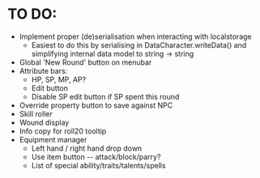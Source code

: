# TO DO:
- Implement proper (de)serialisation when interacting with localstorage
    - Easiest to do this by serialising in DataCharacter.writeData() and simplifying internal data model to string -> string
- Global 'New Round' button on menubar
- Attribute bars:
    - HP, SP, MP, AP?
    - Edit button
    - Disable SP edit button if SP spent this round
- Override property button to save against NPC
- Skill roller
- Wound display
- Info copy for roll20 tooltip
- Equipment manager
    - Left hand / right hand drop down
    - Use item button -- attack/block/parry?
    - List of special ability/traits/talents/spells
